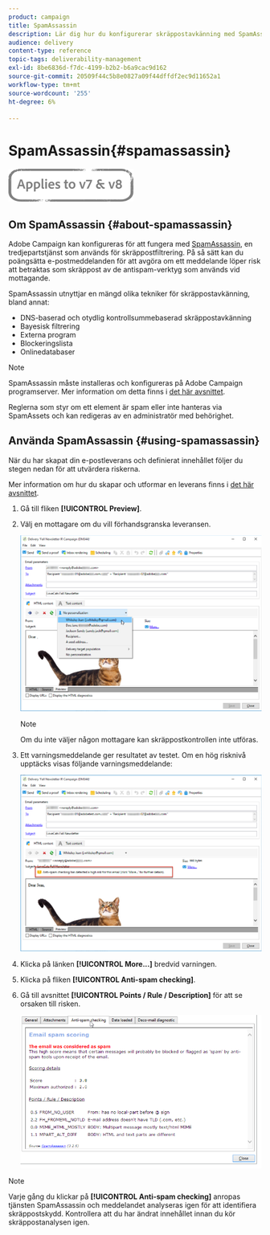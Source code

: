 ```yaml
---
product: campaign
title: SpamAssassin
description: Lär dig hur du konfigurerar skräppostavkänning med SpamAssassin
audience: delivery
content-type: reference
topic-tags: deliverability-management
exl-id: 8be6836d-f7dc-4199-b2b2-b6a9cac9d162
source-git-commit: 20509f44c5b8e0827a09f44dffdf2ec9d11652a1
workflow-type: tm+mt
source-wordcount: '255'
ht-degree: 6%

---
```


# SpamAssassin{#spamassassin}

![](../../assets/common.svg)

## Om SpamAssassin {#about-spamassassin}

Adobe Campaign kan konfigureras för att fungera med [SpamAssassin](https://spamassassin.apache.org), en tredjepartstjänst som används för skräppostfiltrering. På så sätt kan du poängsätta e-postmeddelanden för att avgöra om ett meddelande löper risk att betraktas som skräppost av de antispam-verktyg som används vid mottagande.

SpamAssassin utnyttjar en mängd olika tekniker för skräppostavkänning, bland annat:

* DNS-baserad och otydlig kontrollsummebaserad skräppostavkänning
* Bayesisk filtrering
* Externa program
* Blockeringslista
* Onlinedatabaser

>[!NOTE]
>
>SpamAssassin måste installeras och konfigureras på Adobe Campaign programserver. Mer information om detta finns i [det här avsnittet](../../installation/using/configuring-spamassassin.md).
>
>Reglerna som styr om ett element är spam eller inte hanteras via SpamAssets och kan redigeras av en administratör med behörighet.

## Använda SpamAssassin {#using-spamassassin}

När du har skapat din e-postleverans och definierat innehållet följer du stegen nedan för att utvärdera riskerna.

Mer information om hur du skapar och utformar en leverans finns i [det här avsnittet](about-email-channel.md).

1. Gå till fliken **[!UICONTROL Preview]**.
1. Välj en mottagare om du vill förhandsgranska leveransen.

   ![](assets/s_tn_del_preview_spamassassin_recipient.png)

   >[!NOTE]
   >
   >Om du inte väljer någon mottagare kan skräppostkontrollen inte utföras.

1. Ett varningsmeddelande ger resultatet av testet. Om en hög risknivå upptäcks visas följande varningsmeddelande:

   ![](assets/s_tn_del_preview_spamassassin_ko.png)

1. Klicka på länken **[!UICONTROL More...]** bredvid varningen.
1. Klicka på fliken **[!UICONTROL Anti-spam checking]**.  
1. Gå till avsnittet **[!UICONTROL Points / Rule / Description]** för att se orsaken till risken.

   ![](assets/s_tn_del_msg_spamassassin_ko.png)

>[!NOTE]
>
>Varje gång du klickar på **[!UICONTROL Anti-spam checking]** anropas tjänsten SpamAssassin och meddelandet analyseras igen för att identifiera skräppostskydd. Kontrollera att du har ändrat innehållet innan du kör skräppostanalysen igen.
